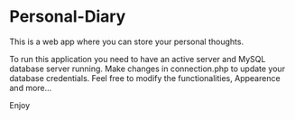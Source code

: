 # Personal-Diary
This is a web app where you can store your personal thoughts.

To run this application you need to have an active server and MySQL database server running.
Make changes in connection.php to update your database credentials.
Feel free to modify the functionalities, Appearence and more...

Enjoy

